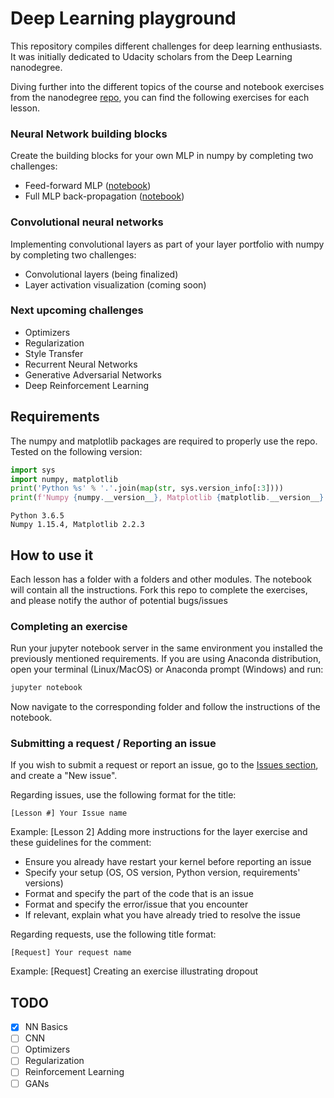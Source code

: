 # Deep Learning playground
This repository compiles different challenges for deep learning enthusiasts. It was initially dedicated to Udacity scholars from the Deep Learning nanodegree.

Diving further into the different topics of the course and notebook exercises from the nanodegree [repo](https://github.com/frgfm/deep-learning-v2-pytorch), you can find the following exercises for each lesson.

### Neural Network building blocks
Create the building blocks for your own MLP in numpy by completing two challenges:
- Feed-forward MLP ([notebook](https://github.com/frgfm/udacity-dl-exercises/blob/master/nn-basics/mlp_basics.ipynb))
- Full MLP back-propagation ([notebook](https://github.com/frgfm/udacity-dl-exercises/blob/master/nn-basics/full_mlp.ipynb))

### Convolutional neural networks

Implementing convolutional layers as part of your layer portfolio with numpy by completing two challenges:

- Convolutional layers (being finalized)
- Layer activation visualization (coming soon)

### Next upcoming challenges
- Optimizers
- Regularization
- Style Transfer
- Recurrent Neural Networks
- Generative Adversarial Networks
- Deep Reinforcement Learning

## Requirements
The numpy and matplotlib packages are required to properly use the repo.
Tested on the following version:

```python
import sys
import numpy, matplotlib
print('Python %s' % '.'.join(map(str, sys.version_info[:3])))
print(f'Numpy {numpy.__version__}, Matplotlib {matplotlib.__version__}')
```
```console
Python 3.6.5
Numpy 1.15.4, Matplotlib 2.2.3
```


## How to use it
Each lesson has a folder with a folders and other modules. The notebook will contain all the instructions.
Fork this repo to complete the exercises, and please notify the author of potential bugs/issues

### Completing an exercise
Run your jupyter notebook server in the same environment you installed the previously mentioned requirements.
If you are using Anaconda distribution, open your terminal (Linux/MacOS) or Anaconda prompt (Windows) and run:
```bash
jupyter notebook
```
Now navigate to the corresponding folder and follow the instructions of the notebook.


### Submitting a request / Reporting an issue
If you wish to submit a request or report an issue, go to the [Issues section](https://github.com/frgfm/udacity-dl-exercises/issues), and create a "New issue".

Regarding issues, use the following format for the title:
```
[Lesson #] Your Issue name
```
Example: [Lesson 2] Adding more instructions for the layer exercise
and these guidelines for the comment:
- Ensure you already have restart your kernel before reporting an issue
- Specify your setup (OS, OS version, Python version, requirements' versions)
- Format and specify the part of the code that is an issue
- Format and specify the error/issue that you encounter
- If relevant, explain what you have already tried to resolve the issue


Regarding requests, use the following title format:
```
[Request] Your request name
```
Example: [Request] Creating an exercise illustrating dropout


## TODO
- [x] NN Basics
- [ ] CNN
- [ ] Optimizers
- [ ] Regularization
- [ ] Reinforcement Learning
- [ ] GANs
